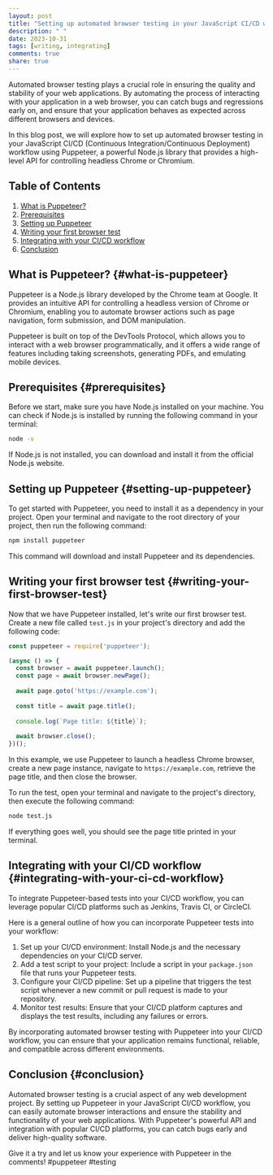 ```yaml
---
layout: post
title: "Setting up automated browser testing in your JavaScript CI/CD workflow using Puppeteer"
description: " "
date: 2023-10-31
tags: [writing, integrating]
comments: true
share: true
---
```


Automated browser testing plays a crucial role in ensuring the quality and stability of your web applications. By automating the process of interacting with your application in a web browser, you can catch bugs and regressions early on, and ensure that your application behaves as expected across different browsers and devices.

In this blog post, we will explore how to set up automated browser testing in your JavaScript CI/CD (Continuous Integration/Continuous Deployment) workflow using Puppeteer, a powerful Node.js library that provides a high-level API for controlling headless Chrome or Chromium.

## Table of Contents
1. [What is Puppeteer?](#what-is-puppeteer)
2. [Prerequisites](#prerequisites)
3. [Setting up Puppeteer](#setting-up-puppeteer)
4. [Writing your first browser test](#writing-your-first-browser-test)
5. [Integrating with your CI/CD workflow](#integrating-with-your-ci-cd-workflow)
6. [Conclusion](#conclusion)

## What is Puppeteer? {#what-is-puppeteer}

Puppeteer is a Node.js library developed by the Chrome team at Google. It provides an intuitive API for controlling a headless version of Chrome or Chromium, enabling you to automate browser actions such as page navigation, form submission, and DOM manipulation.

Puppeteer is built on top of the DevTools Protocol, which allows you to interact with a web browser programmatically, and it offers a wide range of features including taking screenshots, generating PDFs, and emulating mobile devices.

## Prerequisites {#prerequisites}

Before we start, make sure you have Node.js installed on your machine. You can check if Node.js is installed by running the following command in your terminal:

```bash
node -v
```

If Node.js is not installed, you can download and install it from the official Node.js website.

## Setting up Puppeteer {#setting-up-puppeteer}

To get started with Puppeteer, you need to install it as a dependency in your project. Open your terminal and navigate to the root directory of your project, then run the following command:

```bash
npm install puppeteer
```

This command will download and install Puppeteer and its dependencies.

## Writing your first browser test {#writing-your-first-browser-test}

Now that we have Puppeteer installed, let's write our first browser test. Create a new file called `test.js` in your project's directory and add the following code:

```javascript
const puppeteer = require('puppeteer');

(async () => {
  const browser = await puppeteer.launch();
  const page = await browser.newPage();
  
  await page.goto('https://example.com');
  
  const title = await page.title();
  
  console.log(`Page title: ${title}`);
  
  await browser.close();
})();
```

In this example, we use Puppeteer to launch a headless Chrome browser, create a new page instance, navigate to `https://example.com`, retrieve the page title, and then close the browser.

To run the test, open your terminal and navigate to the project's directory, then execute the following command:

```bash
node test.js
```

If everything goes well, you should see the page title printed in your terminal.

## Integrating with your CI/CD workflow {#integrating-with-your-ci-cd-workflow}

To integrate Puppeteer-based tests into your CI/CD workflow, you can leverage popular CI/CD platforms such as Jenkins, Travis CI, or CircleCI.

Here is a general outline of how you can incorporate Puppeteer tests into your workflow:

1. Set up your CI/CD environment: Install Node.js and the necessary dependencies on your CI/CD server.
2. Add a test script to your project: Include a script in your `package.json` file that runs your Puppeteer tests.
3. Configure your CI/CD pipeline: Set up a pipeline that triggers the test script whenever a new commit or pull request is made to your repository.
4. Monitor test results: Ensure that your CI/CD platform captures and displays the test results, including any failures or errors.

By incorporating automated browser testing with Puppeteer into your CI/CD workflow, you can ensure that your application remains functional, reliable, and compatible across different environments.

## Conclusion {#conclusion}

Automated browser testing is a crucial aspect of any web development project. By setting up Puppeteer in your JavaScript CI/CD workflow, you can easily automate browser interactions and ensure the stability and functionality of your web applications. With Puppeteer's powerful API and integration with popular CI/CD platforms, you can catch bugs early and deliver high-quality software.

Give it a try and let us know your experience with Puppeteer in the comments! #puppeteer #testing